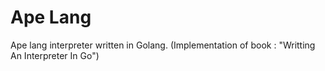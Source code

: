 # Ape Lang

Ape lang interpreter written in Golang. (Implementation of book : "Writting An Interpreter In Go")
